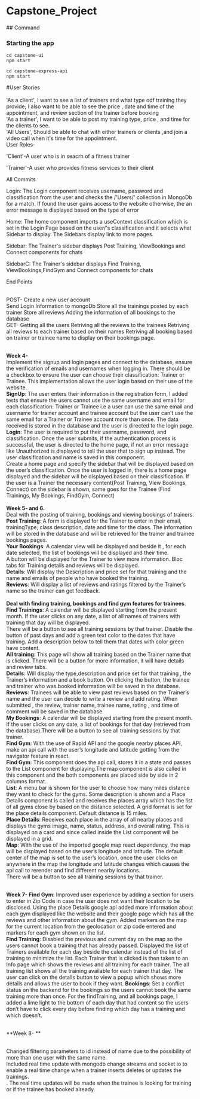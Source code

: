 # Capstone_Project
<p>
## Command

### Starting the app

```
cd capstone-ui
npm start
```
```
cd capstone-express-api
npm start
```
#User Stories<br/> <br/>
'As a client', I want to see a list of trainers and what type odf training they provide; I also want to be able to see the price , date and time of the appointment, and review section of the trainer before booking<br/>
'As a trainer', I want to be able to post my training type, price , and time for the clients to see.<br/>
'All Users', Should be able to chat with either trainers or clients ,and join a video call when it's time for the appointment.<br/>
User Roles-<br/>

<p>'Client'-A user who is in seacrh of a fitness trainer</p>
<p>'Trainer'-A user who provides fitness services to their client </p>

<p>All Commits
<p>Login: The Login component receives username, password and classification from the user and checks the /'Users/' collection in MongoDb for a match. If found the user gains access to the website otherwise, the an error message is displayed based on the type of error <br/>

<p>Home: The home component imports a useContext classification which is set in the Login Page based on the user/'s classification and it selects what Sidebar to display. The Sidebars display link to more pages.

<p>Sidebar: The Trainer's sidebar displays Post Training, ViewBookings and Connect components for chats

<p>SidebarC: The Trainer's sidebar displays Find Training, ViewBookings,FindGym and Connect components for chats

<p>End Points</p> <br>
POST-	Create a new user account	<br/>
        Send Login Information to mongoDb
        Store all the trainings posted by each trainer
        Store all reviews
        Adding the information of all bookings to the database <br/>
GET- Getting all the users
     Retriving all the reviews to the trainees
     Retriving all reviews to each trainer based on their names
     Retriving all booking based on trainer or trainee name to display on their bookings page.
 <br/><br/>
     
<strong>Week 4-</strong><br/>
Implement the signup and login pages and connect to the database, ensure the verification of emails and usernames when logging in. There should be a checkbox to ensure the user can choose their classification: Trainer or Trainee. This implementation allows the user login based on their use of the website.<br/>
<strong>SignUp</strong>: The user enters their information in the registration form, I added tests that ensure the users cannot use the same username and email for each classification: Trainer or Trainee i.e a user can use the same email and username for trainer account and trainee account but the user can’t use the same email for a Trainer or Trainee account more than once. The data received is stored in the database and the user is directed to the login page.<br/>
<strong>Login</strong>: The user is required to put their username,  password, and classification. Once the user submits, if the authentication process is successful, the user is directed to the home page, if not an error message like Unauthorized is displayed to tell the user that to sign up instead. The user classification and name is saved in this component. <br/>
Create a home page and specify the sidebar that will be displayed based on the user’s classification.
Once the user is logged in, there is a home page displayed and the sidebar will be displayed based on their classification. If the user is a Trainer the necessary content(Post Training, View Bookings, Connect) on the sidebar is shown, same goes for the Trainee (Find Trainings, My Bookings, FindGym, Connect)<br/><br/>
<strong>Week 5- and 6.</strong><br/>
Deal with the posting of training, bookings and viewing bookings of trainers. <br/>
<strong>Post Training</strong>: A form is displayed for the Trainer to enter in their email, trainingType, class description, date and time for the class. The information will be stored in the database and will be retrieved for the trainer and trainee bookings pages.<br/>
<strong>Your Bookings</strong>: A calendar view will be displayed and beside it , for each date selected, the list of bookings will be displayed and their time. <br/>
A button will be displayed for the Trainer to view more information. Bloc tabs for Training details and reviews will be displayed.<br/>
<strong>Details</strong>: Will display the Description and price set for that training and the name and emails of people who have booked the training.<br/>
<strong>Reviews</strong>: Will display a list of reviews and ratings filtered by the Trainer’s name so the trainer can get feedback.<br/>
<br/>
**Deal with finding training, bookings and find gym features for trainees**.<br/>
<strong>Find Trainings</strong>: A calendar will be displayed starting from the present month. If the user clicks on any date, a list of all names of trainers with training that day will be displayed. <br/>
There will be a button to see all training sessions by that trainer. Disable the button of past days and add a green text color to the dates that have training. Add a description below to tell them that dates with color green have content.<br/>
**All training**: This page will show all training based on the Trainer name that is clicked. There will be a button for more information, it will have details and review tabs.<br/>
**Details**: Will display the type,description and price set for that training , the Trainer’s information and a book button. On clicking the button, the trainee and trainer who was booked information will be saved in the database. <br/>
**Reviews**: Trainees will be able to view past reviews based on the Trainer’s name and the user can decide to write a review and add rating. When submitted , the review, trainer name, trainee name, rating , and time of comment will be saved in the database.<br/>
**My Bookings**: A calendar will be displayed starting from the present month. If the user clicks on any date, a list of bookings for that day (retrieved from the database).There will be a button to see all training sessions by that trainer.<br/>
**Find Gym**: With the use of Rapid API and the google nearby places API, make an api call with the user’s longitude and latitude gotting from the navigator feature in react.<br/>
**Find Gym**: This component does the api call, stores it in a state and passes to the List component for displaying.The map component is also called in this component and the both components are placed side by side in 2 columns format. <br/>
**List**: A menu bar is shown for the user to choose how many miles distance they want to check for the gyms. Some description is shown and a Place Details component is called and receives the places array which has the list of all gyms close by based on the distance selected. A grid format is set for the place details component. Default distance is 15 miles.<br/>
**Place Details**: Receives each place in the array of all nearby places and displays the gyms image, name, status, address, and overall rating. This is displayed on a card and since called inside the List component will be displayed in a grid.<br/>
**Map**: With the use of the imported google map react dependency, the map will be displayed based on the user’s longitude and latitude. The default center of the map is set to the user’s location, once the user clicks on anywhere in the map the longitude and latitude changes which causes the api call to rerender and find different nearby locations. <br/>
There will be a button to see all training sessions by that trainer. <br/><br/>


**Week 7-**
**Find Gym**: Improved user experience  by adding a section for users to enter in Zip Code in case the user does not want their location to be disclosed. Using the place Details google api added more information about each gym displayed like the website and their google page which has all the reviews and other information about the gym. Added markers on the map for the current location from the geolocation or zip code entered and markers for each gym shown on the list. <br/>
**Find Training**: Disabled the previous and current day on the map so the users cannot book a training that has already passed. Displayed the list of Trainers available for each day beside the calendar instead of the list of training to minimize the list. Each Trainer that is clicked is then taken to an Info page which shows the reviews and all training for each trainer. The all training list shows all the training available for each trainer that day. The user can click on the details button to view a popup which shows more details and allows the user to book if they want. 
**Bookings**: Set a conflict status on the backend for the bookings so the users cannot book the same training more than once.
For the findTraining, and all bookings page, I added a lime light to the bottom of each day that had content so the users don’t have to click every day before finding which day has a training and which doesn’t. 
<br/><br/>

**Week 8- ** <br/><br/>
<p>Changed filtering parameters to id instead of name due to the possibility of more than one user with the same name. <br/>
Included real time update with mongodb change streams and socket io to enable a real time change when a trainer inserts deletes or updates the trainings.<br/>.
The real time updates will be made when the trainee is looking for training or if the trainee has booked already. 
 

